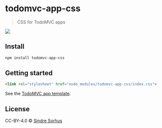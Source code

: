 # todomvc-app-css

> CSS for TodoMVC apps

![](screenshot.png)

## Install

```sh
npm install todomvc-app-css
```

## Getting started

```html
<link rel="stylesheet" href="node_modules/todomvc-app-css/index.css">
```

See the [TodoMVC app template](https://github.com/tastejs/todomvc-app-template).

## License

CC-BY-4.0 © [Sindre Sorhus](https://sindresorhus.com)
